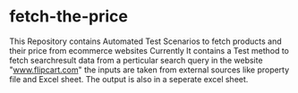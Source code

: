 # fetch-the-price
This Repository contains Automated Test Scenarios to fetch products and their price from ecommerce websites 
Currently It contains a Test method to fetch searchresult data from a perticular search query in the website "www.flipcart.com"
the inputs are taken from external sources like property file and Excel sheet. The output is also in a seperate excel sheet.